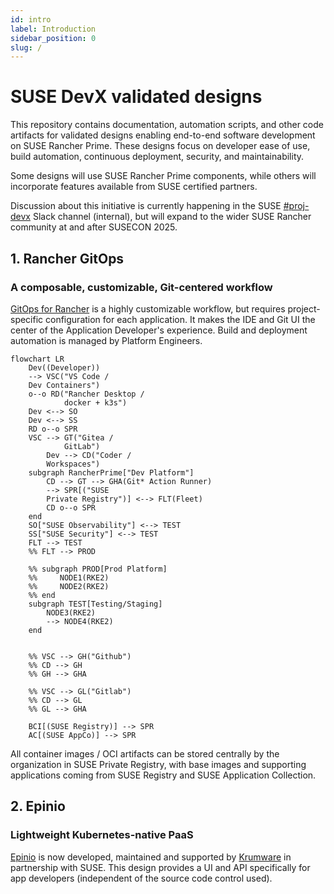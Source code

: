 ```yaml
---
id: intro
label: Introduction
sidebar_position: 0
slug: /
---
```


# SUSE DevX validated designs

This repository contains documentation, automation scripts, and other code
artifacts for validated designs enabling end-to-end software development on SUSE
Rancher Prime. These designs focus on developer ease of use, build automation,
continuous deployment, security, and maintainability.

Some designs will use SUSE Rancher Prime components, while others will
incorporate features available from SUSE certified partners.

Discussion about this initiative is currently happening in the SUSE [#proj-devx](https://app.slack.com/client/T02863RC2AC/C088797UWCA) Slack channel
(internal), but will expand to the wider SUSE Rancher community at and
after SUSECON 2025.

## 1. Rancher GitOps 

### A composable, customizable, Git-centered workflow

[GitOps for Rancher](gitops-overview.md) is a highly customizable
workflow, but requires project-specific configuration for each application. It
makes the IDE and Git UI the center of the Application Developer's experience.
Build and deployment automation is managed by Platform Engineers.

```mermaid
flowchart LR
    Dev((Developer))
    --> VSC("VS Code /
    Dev Containers") 
    o--o RD("Rancher Desktop / 
            docker + k3s")
    Dev <--> SO
    Dev <--> SS
    RD o--o SPR
    VSC --> GT("Gitea /
            GitLab")
        Dev --> CD("Coder /
        Workspaces") 
    subgraph RancherPrime["Dev Platform"]
        CD --> GT --> GHA(Git* Action Runner)
        --> SPR[("SUSE 
        Private Registry")] <--> FLT(Fleet)
        CD o--o SPR
    end
    SO["SUSE Observability"] <--> TEST
    SS["SUSE Security"] <--> TEST 
    FLT --> TEST
    %% FLT --> PROD 

    %% subgraph PROD[Prod Platform]
    %%     NODE1(RKE2)
    %%     NODE2(RKE2)
    %% end
    subgraph TEST[Testing/Staging]
        NODE3(RKE2)
        --> NODE4(RKE2)
    end


    %% VSC --> GH("Github")
    %% CD --> GH
    %% GH --> GHA

    %% VSC --> GL("Gitlab")
    %% CD --> GL
    %% GL --> GHA

    BCI[(SUSE Registry)] --> SPR
    AC[(SUSE AppCo)] --> SPR
```

All container images / OCI artifacts can be stored centrally by the organization
in SUSE Private Registry, with base images and supporting applications coming
from SUSE Registry and SUSE Application Collection.

## 2. Epinio 

### Lightweight Kubernetes-native PaaS

[Epinio](https://epinio.io/) is now developed, maintained and supported by
[Krumware](https://www.krum.io) in partnership with SUSE. This design provides a UI
and API specifically for app developers (independent of the source code control
used).
